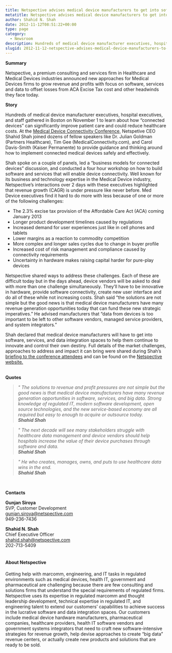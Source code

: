```yaml
---
title: Netspective advises medical device manufacturers to get into software, services, and health data integration to help offset revenue losses.
metatitle: Netspective advises medical device manufacturers to get into software, services, and health data integration to help offset revenue losses.
author: Shahid N. Shah
date: 2012-11-12T08:51:22+00:00
type: page
category:
  - Newsroom
description: Hundreds of medical device manufacturer executives, hospital executives, and staff gathered in Boston on November 1 to learn about how “connected devices” can significantly improve patient care and could reduce healthcare costs.
slugid: 2012-11-12-netspective-advises-medical-device-manufacturers-to-get-into-software-services-and-health-data-integration-to-help-offset-revenue-losses
---
```


**Summary**

Netspective, a premium consulting and services firm in Healthcare and Medical Devices industries announced new approaches for Medical Devices firms to grow revenue and profits with focus on software, services and data to offset losses from ACA Excise Tax cost and other headwinds they face today.

**Story**

Hundreds of medical device manufacturer executives, hospital executives, and staff gathered in Boston on November 1 to learn about how “connected devices” can significantly improve patient care and could reduce healthcare costs. At the [Medical Device Connectivity Conference,](http://tcbi.org/index.php?conference=4amdc2012) Netspetive CEO Shahid Shah joined dozens of fellow speakers like Dr. Julian Goldman (Partners Healthcare), Tim Gee (MedicalConnectivity.com), and Carol Davis-Smith (Kaiser Permanente) to provide guidance and thinking around how to implement connected medical devices safely and effectively.

Shah spoke on a couple of panels, led a “business models for connected devices” discussion, and conducted a four hour workshop on how to build software and services that will enable device connectivity. Well known for its business and technology expertise in the Medical Device industry, Netspective’s interactions over 2 days with these executives highlighted that revenue growth (CAGR) is under pressure like never before. Med Device executives find it hard to do more with less because of one or more of the following challenges:


* The 2.3% excise tax provision of the Affordable Care Act (ACA) coming January 2013 
* Longer product development timelines caused by regulations 
* Increased demand for user experiences just like in cell phones and tablets 
* Lower margins as a reaction to commodity competition 
* More complex and longer sales cycles due to change in buyer profile 
* Increased cost of risk management and compliance caused by connectivity requirements 
* Uncertainty in hardware makes raising capital harder for pure-play devices 

Netspective shared ways to address these challenges. Each of these are difficult today but in the days ahead, device vendors will be asked to deal with more than one challenge simultaneously. They’ll have to be innovative in hardware, provide software connectivity, create new user interface and do all of these while not increasing costs. Shah said “the solutions are not simple but the good news is that medical device manufacturers have many revenue generation opportunities today that can fund these new strategic imperatives.” He advised manufacturers that “data from devices is too important to be left to other software vendors, managed service providers, and system integrators.”

Shah declared that medical device manufacturers will have to get into software, services, and data integration spaces to help them continue to innovate and control their own destiny. Full details of the market challenges, approaches to address and impact it can bring were shared during Shah’s [briefing to the conference attendees](http://go.netspective.com/lp-med-device-revenue-opportunities) and can be found on the [Netspective website.](http://go.netspective.com/lp-med-device-revenue-opportunities)
<br />
<br />

**Quotes**

> *" The solutions to revenue and profit pressures are not simple but the good news is that medical device manufacturers have many revenue generation opportunities in software, services, and big data. Strong knowledge of regulated IT, modern software development, open source technologies, and the new service-based economy are all required but easy to enough to acquire or outsource today.*           
_**Shahid Shah**_ 

> *" The next decade will see many stakeholders struggle with healthcare data management and device vendors should help hospitals increase the value of their device purchases through software and data.*                         
_**Shahid Shah**_ 

> *" He who creates, manages, owns, and puts to use healthcare data wins in the end.*      
_**Shahid Shah**_ 

<br />

**Contacts**

**Gunjan Siroya** <br />
SVP, Customer Development <br />
gunjan.siroya@netspective.com <br />
949-236-7436

**Shahid N. Shah** <br />
Chief Executive Officer <br />
shahid.shah@netspective.com <br />
202-713-5409<br /><br />


#### About Netspective

Getting help with marcomm, engineering, and IT tasks in regulated environments such as medical devices, health IT, government and pharmaceutical are challenging because there are few consulting and solutions firms that understand the special requirements of regulated firms. Netspective uses its expertise in regulated marcomm and thought leadership development, technical expertise in regulated IT, and engineering talent to extend our customers’ capabilities to achieve success in the lucrative software and data integration spaces. Our customers include medical device hardware manufacturers, pharmaceutical companies, healthcare providers, health IT software vendors and government systems integrators that need to craft new software-intensive strategies for revenue growth, help devise approaches to create “big data” revenue centers, or actually create new products and solutions that are ready to be sold.
